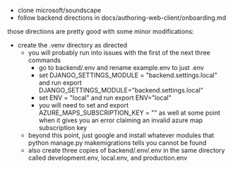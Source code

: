 - clone microsoft/soundscape
- follow backend directions in docs/authoring-web-client/onboarding.md

 
those directions are pretty good with some minor modifications:

- create the .venv directory as directed
  - you will probably run into issues with the first of the next three commands
      - go to backend/.env and rename example.env to just .env
      - set DJANGO_SETTINGS_MODULE = "backend.settings.local" and run export DJANGO_SETTINGS_MODULE="backend.settings.local"
      - set ENV = "local" and run export ENV="local"
      - you will need to set and export AZURE_MAPS_SUBSCRIPTION_KEY = "" as well at some point when it gives you an error claiming an invalid azure map subscription key
  - beyond this point, just google and install whatever modules that python manage.py makemigrations tells you cannot be found
  - also create three copies of backend/.env/.env in the same directory called development.env, local.env, and production.env
